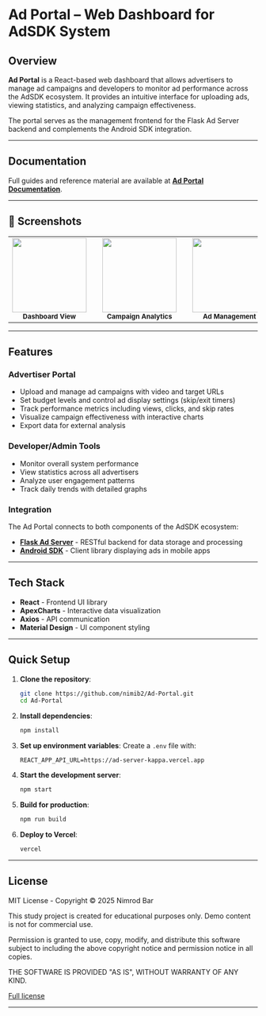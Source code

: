 # Ad Portal – Web Dashboard for AdSDK System

## Overview
**Ad Portal** is a React-based web dashboard that allows advertisers to manage ad campaigns and developers to monitor ad performance across the AdSDK ecosystem. It provides an intuitive interface for uploading ads, viewing statistics, and analyzing campaign effectiveness.

The portal serves as the management frontend for the Flask Ad Server backend and complements the Android SDK integration.

---

## Documentation
Full guides and reference material are available at **[Ad Portal Documentation](https://nimib2.github.io/ad-platform-portal/)**.

---

## 📸 Screenshots

<table>
  <tr>
    <td align="center">
      <img src="https://github.com/user-attachments/assets/example-image-1.png" width="150"/><br/>
      <sub><b>Dashboard&nbsp;View</b></sub>
    </td>
    <td width="25"></td>  <!-- spacer -->
    <td align="center">
      <img src="https://github.com/user-attachments/assets/example-image-2.png" width="150"/><br/>
      <sub><b>Campaign&nbsp;Analytics</b></sub>
    </td>
    <td width="25"></td>  <!-- spacer -->
    <td align="center">
      <img src="https://github.com/user-attachments/assets/example-image-3.png" width="150"/><br/>
      <sub><b>Ad&nbsp;Management</b></sub>
    </td>
  </tr>
</table>

---

## Features

### Advertiser Portal
- Upload and manage ad campaigns with video and target URLs
- Set budget levels and control ad display settings (skip/exit timers)
- Track performance metrics including views, clicks, and skip rates
- Visualize campaign effectiveness with interactive charts
- Export data for external analysis

### Developer/Admin Tools
- Monitor overall system performance
- View statistics across all advertisers
- Analyze user engagement patterns
- Track daily trends with detailed graphs

### Integration
The Ad Portal connects to both components of the AdSDK ecosystem:
- **[Flask Ad Server](https://nimib2.github.io/Ad-Server/)** - RESTful backend for data storage and processing
- **[Android SDK](https://nimib2.github.io/Android-SDK-Ads/)** - Client library displaying ads in mobile apps

---

## Tech Stack
- **React** - Frontend UI library
- **ApexCharts** - Interactive data visualization
- **Axios** - API communication
- **Material Design** - UI component styling

---

## Quick Setup

1. **Clone the repository**:
   ```bash
   git clone https://github.com/nimib2/Ad-Portal.git
   cd Ad-Portal
   ```

2. **Install dependencies**:
   ```bash
   npm install
   ```

3. **Set up environment variables**:
   Create a `.env` file with:
   ```
   REACT_APP_API_URL=https://ad-server-kappa.vercel.app
   ```

4. **Start the development server**:
   ```bash
   npm start
   ```

5. **Build for production**:
   ```bash
   npm run build
   ```

6. **Deploy to Vercel**:
   ```bash
   vercel
   ```

---

## License

MIT License - Copyright © 2025 Nimrod Bar

This study project is created for educational purposes only. Demo content is not for commercial use.

Permission is granted to use, copy, modify, and distribute this software subject to including the above copyright notice and permission notice in all copies.

THE SOFTWARE IS PROVIDED "AS IS", WITHOUT WARRANTY OF ANY KIND.

[Full license](https://opensource.org/licenses/MIT)

---

